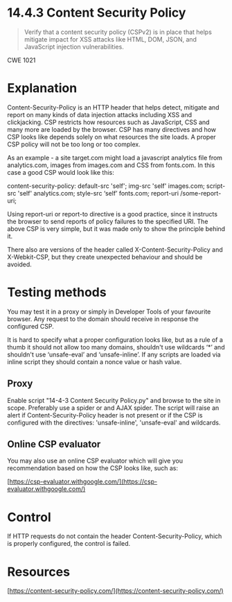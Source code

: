 # 14.4.3 Content Security Policy

> Verify that a content security policy (CSPv2) is in place that helps mitigate impact for XSS attacks like HTML, DOM, JSON, and JavaScript injection vulnerabilities.

CWE 1021

# Explanation

Content-Security-Policy is an HTTP header that helps detect, mitigate and report on many kinds of data injection attacks including XSS and clickjacking. CSP restricts how resources such as JavaScript, CSS and many more are loaded by the browser. CSP has many directives and how CSP looks like depends solely on what resources the site loads. A proper CSP policy will not be too long or too complex.

As an example - a site target.com might load a javascript analytics file from analytics.com, images from images.com and CSS from fonts.com. In this case a good CSP would look like this:

content-security-policy: default-src 'self'; img-src 'self' images.com; script-src 'self' analytics.com; style-src ‘self’ fonts.com; report-uri /some-report-uri;

Using report-uri or report-to directive is a good practice, since it instructs the browser to send reports of policy failures to the specified URI. The above CSP is very simple, but it was made only to show the principle behind it.

There also are versions of the header called X-Content-Security-Policy and X-Webkit-CSP, but they create unexpected behaviour and should be avoided.

# Testing methods

You may test it in a proxy or simply in Developer Tools of your favourite browser. Any request to the domain should receive in response the configured CSP.

It is hard to specify what a proper configuration looks like, but as a rule of a thumb it should not allow too many domains, shouldn't use wildcards ‘*’ and shouldn't use ‘unsafe-eval’ and ‘unsafe-inline’. If any scripts are loaded via inline script they should contain a nonce value or hash value.

## Proxy

Enable script "14-4-3 Content Security Policy.py" and browse to the site in scope. Preferably use a spider or and AJAX spider. The script will raise an alert if Content-Security-Policy header is not present or if the CSP is configured with the directives: 'unsafe-inline', 'unsafe-eval' and wildcards.

## Online CSP evaluator

You may also use an online CSP evaluator which will give you recommendation based on how the CSP looks like, such as:

[https://csp-evaluator.withgoogle.com/](https://csp-evaluator.withgoogle.com/)

# Control

If HTTP requests do not contain the header Content-Security-Policy, which is properly configured, the control is failed.

# Resources

[https://content-security-policy.com/](https://content-security-policy.com/)